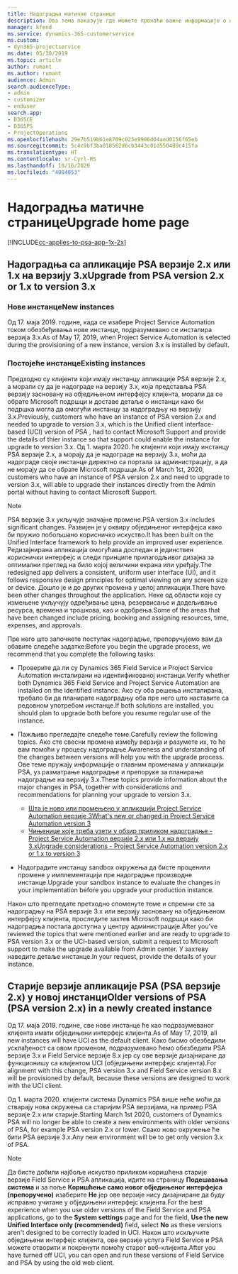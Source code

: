 ```yaml
---
title: Надоградња матичне странице
description: Ова тема показује где можете пронаћи важне информације о новим и измењеним функцијама у апликацији Dynamics 365 Project Service Automation и поступак надоградње на најновију верзију.
manager: kfend
ms.service: dynamics-365-customerservice
ms.custom:
- dyn365-projectservice
ms.date: 05/30/2019
ms.topic: article
author: rumant
ms.author: rumant
audience: Admin
search.audienceType:
- admin
- customizer
- enduser
search.app:
- D365CE
- D365PS
- ProjectOperations
ms.openlocfilehash: 29e7b519b61e8709c025e9906d04aed0156f65eb
ms.sourcegitcommit: 5c4c9bf3ba018562d6cb3443c01d550489c415fa
ms.translationtype: HT
ms.contentlocale: sr-Cyrl-RS
ms.lasthandoff: 10/16/2020
ms.locfileid: "4084053"
---
```

# <a name="upgrade-home-page"></a><span data-ttu-id="d7b27-103">Надоградња матичне странице</span><span class="sxs-lookup"><span data-stu-id="d7b27-103">Upgrade home page</span></span>

[!INCLUDE[cc-applies-to-psa-app-1x-2x](../includes/cc-applies-to-psa-app-1x-2x.md)]

## <a name="upgrade-from-psa-version-2x-or-1x-to-version-3x"></a><span data-ttu-id="d7b27-104">Надоградња са апликације PSA верзије 2.x или 1.x на верзију 3.x</span><span class="sxs-lookup"><span data-stu-id="d7b27-104">Upgrade from PSA version 2.x or 1.x to version 3.x</span></span>

### <a name="new-instances"></a><span data-ttu-id="d7b27-105">Нове инстанце</span><span class="sxs-lookup"><span data-stu-id="d7b27-105">New instances</span></span>

<span data-ttu-id="d7b27-106">Од 17. маја 2019. године, када се изабере Project Service Automation током обезбеђивања нове инстанце, подразумевано се инсталира верзија 3.x.</span><span class="sxs-lookup"><span data-stu-id="d7b27-106">As of May 17, 2019, when Project Service Automation is selected during the provisioning of a new instance, version 3.x is installed by default.</span></span>

### <a name="existing-instances"></a><span data-ttu-id="d7b27-107">Постојеће инстанце</span><span class="sxs-lookup"><span data-stu-id="d7b27-107">Existing instances</span></span>

<span data-ttu-id="d7b27-108">Предходно су клијенти који имају инстанцу апликације PSA верзије 2.x, а морали су да је надограде на верзију 3.x, која представља PSA верзију засновану на обједињеном интерфејсу клијента, морали да се обрате Microsoft подршци и доставе детаље о инстанци како би подршка могла да омогући инстанцу за надоградњу на верзију 3.x.</span><span class="sxs-lookup"><span data-stu-id="d7b27-108">Previously, customers who have an instance of PSA version 2.x and needed to upgrade to version 3.x, which is the Unified client interface-based (UCI) version of PSA , had to contact Microsoft Support and provide the details of thier instance so that support could enable the instance for upgrade to version 3.x.</span></span> <span data-ttu-id="d7b27-109">Од 1. марта 2020. ће клијенти који имају инстанцу PSA верзије 2.x, а морају да је надограде на верзију 3.x, моћи да надограде своје инстанце директно са портала за администрацију, а да не морају да се обрате Microsoft подршци.</span><span class="sxs-lookup"><span data-stu-id="d7b27-109">As of March 1st, 2020, customers who have an instance of PSA version 2.x and need to upgrade to version 3.x, will able to upgrade their instances directly from the Admin portal without having to contact Microsoft Support.</span></span>  

> [!NOTE]
> <span data-ttu-id="d7b27-110">PSA верзије 3.x укључује значајне промене.</span><span class="sxs-lookup"><span data-stu-id="d7b27-110">PSA version 3.x includes significant changes.</span></span> <span data-ttu-id="d7b27-111">Развијен је у оквиру обједињеног интерфејса како би пружио побољшано корисничко искуство.</span><span class="sxs-lookup"><span data-stu-id="d7b27-111">It has been built on the Unified Interface framework to help provide an improved user experience.</span></span> <span data-ttu-id="d7b27-112">Редизајнирана апликација омогућава доследан и јединствен кориснички интерфејс и следи принципе прилагодљивог дизајна за оптимални преглед на било којој величини екрана или уређају.</span><span class="sxs-lookup"><span data-stu-id="d7b27-112">The redesigned app delivers a consistent, uniform user interface (UI), and it follows responsive design principles for optimal viewing on any screen size or device.</span></span> <span data-ttu-id="d7b27-113">Дошло је и до других промена у целој апликацији.</span><span class="sxs-lookup"><span data-stu-id="d7b27-113">There have been other changes throughout the application.</span></span> <span data-ttu-id="d7b27-114">Неке од области које су измењене укључују одређивање цена, резервисање и додељивање ресурса, времена и трошкова, као и одобрења.</span><span class="sxs-lookup"><span data-stu-id="d7b27-114">Some of the areas that have been changed include pricing, booking and assigning resources, time, expenses, and approvals.</span></span>

<span data-ttu-id="d7b27-115">Пре него што започнете поступак надоградње, препоручујемо вам да обавите следеће задатке:</span><span class="sxs-lookup"><span data-stu-id="d7b27-115">Before you begin the upgrade process, we recommend that you complete the following tasks:</span></span>

- <span data-ttu-id="d7b27-116">Проверите да ли су Dynamics 365 Field Service и Project Service Automation инсталирани на идентификованој инстанци.</span><span class="sxs-lookup"><span data-stu-id="d7b27-116">Verify whether both Dynamics 365 Field Service and Project Service Automation are installed on the identified instance.</span></span> <span data-ttu-id="d7b27-117">Ако су оба решења инсталирана, требало би да планирате надоградњу оба пре него што наставите са редовном употребом инстанце.</span><span class="sxs-lookup"><span data-stu-id="d7b27-117">If both solutions are installed, you should plan to upgrade both before you resume regular use of the instance.</span></span>
- <span data-ttu-id="d7b27-118">Пажљиво прегледајте следеће теме.</span><span class="sxs-lookup"><span data-stu-id="d7b27-118">Carefully review the following topics.</span></span> <span data-ttu-id="d7b27-119">Ако сте свесни промена између верзија и разумете их, то ће вам помоћи у процесу надоградње.</span><span class="sxs-lookup"><span data-stu-id="d7b27-119">Awareness and understanding of the changes between versions will help you with the upgrade process.</span></span> <span data-ttu-id="d7b27-120">Ове теме пружају информације о главним променама у апликацији PSA, уз разматрање надоградње и препоруке за планирање надоградње на верзију 3.x.</span><span class="sxs-lookup"><span data-stu-id="d7b27-120">These topics provide information about the major changes in PSA, together with considerations and recommendations for planning your upgrade to version 3.x.</span></span>

    - [<span data-ttu-id="d7b27-121">Шта је ново или промењено у апликацији Project Service Automation верзије 3</span><span class="sxs-lookup"><span data-stu-id="d7b27-121">What's new or changed in Project Service Automation version 3</span></span>](whats-new-changed-v3.md)
    - [<span data-ttu-id="d7b27-122">Чињенице које треба узети у обзир приликом надоградње - Project Service Automation верзије 2.x или 1.x на верзију 3.x</span><span class="sxs-lookup"><span data-stu-id="d7b27-122">Upgrade considerations - Project Service Automation version 2.x or 1.x to version 3</span></span>](upgrade-v3.md)

- <span data-ttu-id="d7b27-123">Надоградите инстанцу sandbox окружења да бисте проценили промене у имплементацији пре надоградње производне инстанце.</span><span class="sxs-lookup"><span data-stu-id="d7b27-123">Upgrade your sandbox instance to evaluate the changes in your implementation before you upgrade your production instance.</span></span>

<span data-ttu-id="d7b27-124">Након што прегледате претходно споменуте теме и спремни сте за надоградњу на PSA верзије 3.x или верзију засновану на обједињеном интерфејсу клијента, проследите захтев Microsoft подршци како би надоградња постала доступна у центру администрације.</span><span class="sxs-lookup"><span data-stu-id="d7b27-124">After you've reviewed the topics that were mentioned earlier and are ready to upgrade to PSA version 3.x or the UCI-based version, submit a request to Microsoft support to make the upgrade available from Admin center.</span></span> <span data-ttu-id="d7b27-125">У захтеву наведите детаље инстанце.</span><span class="sxs-lookup"><span data-stu-id="d7b27-125">In your request, provide the details of your instance.</span></span>

## <a name="older-versions-of-psa-psa-version-2x-in-a-newly-created-instance"></a><span data-ttu-id="d7b27-126">Старије верзије апликације PSA (PSA верзије 2.x) у новој инстанци</span><span class="sxs-lookup"><span data-stu-id="d7b27-126">Older versions of PSA (PSA version 2.x) in a newly created instance</span></span>

<span data-ttu-id="d7b27-127">Од 17. маја 2019. године, све нове инстанце ће као подразумеваног клијента имати обједињени интерфејс клијента.</span><span class="sxs-lookup"><span data-stu-id="d7b27-127">As of May 17, 2019, all new instances will have UCI as the default client.</span></span> <span data-ttu-id="d7b27-128">Како бисмо обезбедили усклађеност са овом променом, подразумевано ћемо обезбедити PSA верзије 3.x и Field Service верзије 8.x јер су ове верзије дизајниране да функционишу са клијентом UCI (обједињени интерфејс клијента).</span><span class="sxs-lookup"><span data-stu-id="d7b27-128">For alignment with this change, PSA version 3.x and Field Service version 8.x will be provisioned by default, because these versions are designed to work with the UCI client.</span></span>

<span data-ttu-id="d7b27-129">Од 1. марта 2020. клијенти система Dynamics PSA више неће моћи да стварају нова окружења са старијим PSA верзијама, на пример PSA верзије 2.x или старије.</span><span class="sxs-lookup"><span data-stu-id="d7b27-129">Starting March 1st 2020, customers of Dynamics PSA will no longer be able to create a new environments with older versions of PSA, for example PSA version 2.x or lower.</span></span> <span data-ttu-id="d7b27-130">Свако ново окружење ће бити PSA верзије 3.x.</span><span class="sxs-lookup"><span data-stu-id="d7b27-130">Any new environment will be to get only version 3.x of PSA.</span></span>

> [!NOTE]
> <span data-ttu-id="d7b27-131">Да бисте добили најбоље искуство приликом коришћена старије верзије Field Service и PSA апликација, идите на страницу **Подешавања система** и за поље **Коришћење само новог обједињеног интерфејса (препоручено)** изаберите **Не** јер ове верзије нису дизајниране да буду исправно учитане у обједињени интерфејс клијента.</span><span class="sxs-lookup"><span data-stu-id="d7b27-131">For the best experience when you use older versions of the Field Service and PSA applications, go to the **System settings** page and for the field, **Use the new Unified Interface only (recommended)** field, select **No** as these versions aren't designed to be correctly loaded in UCI.</span></span> <span data-ttu-id="d7b27-132">Након што искључите обједињени интерфејс клијента, ове верзије услуга Field Service и PSA можете отворити и покренути помоћу старог веб-клијента.</span><span class="sxs-lookup"><span data-stu-id="d7b27-132">After you have turned off UCI, you can open and run these versions of Field Service and PSA by using the old web client.</span></span> 
